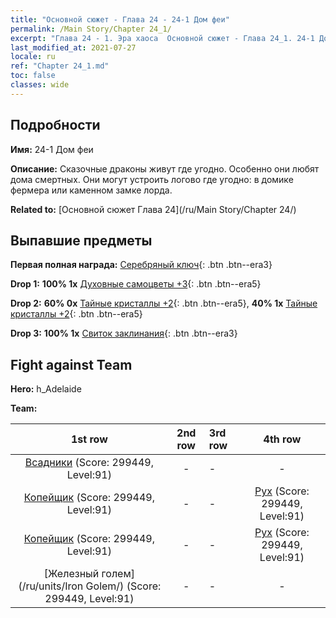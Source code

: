 ```yaml
---
title: "Основной сюжет - Глава 24 - 24-1 Дом феи"
permalink: /Main Story/Chapter 24_1/
excerpt: "Глава 24 - 1. Эра хаоса  Основной сюжет - Глава 24_1. 24-1 Дом феи"
last_modified_at: 2021-07-27
locale: ru
ref: "Chapter 24_1.md"
toc: false
classes: wide
---
```


## Подробности

 **Имя:** 24-1 Дом феи

 **Описание:** Сказочные драконы живут где угодно. Особенно они любят дома смертных. Они могут устроить логово где угодно: в домике фермера или каменном замке лорда.

 **Related to:** [Основной сюжет Глава 24](/ru/Main Story/Chapter 24/)

## Выпавшие предметы

 **Первая полная награда:** [Серебряный ключ](/ItemsRU/con_693/){: .btn .btn--era3}

 **Drop 1:** **100% 1x** [Духовные самоцветы +3](/ItemsRU/mat_86/){: .btn .btn--era5}

 **Drop 2:** **60% 0x** [Тайные кристаллы +2](/ItemsRU/mat_80/){: .btn .btn--era5}, **40% 1x** [Тайные кристаллы +2](/ItemsRU/mat_80/){: .btn .btn--era5}

 **Drop 3:** **100% 1x** [Свиток заклинания](/ItemsRU/con_694/){: .btn .btn--era3}


## Fight against Team
 **Hero:** h_Adelaide

 **Team:**


  | 1st row | 2nd row | 3rd row | 4th row |
  |:----:|:----:|:----|:----:|
  | [Всадники](/ru/units/Cavalier/) (Score: 299449, Level:91)  | - | - | - |
  | [Копейщик](/ru/units/Pikeman/) (Score: 299449, Level:91)  | - | - | [Рух](/ru/units/Roc/) (Score: 299449, Level:91)  |
  | [Копейщик](/ru/units/Pikeman/) (Score: 299449, Level:91)  | - | - | [Рух](/ru/units/Roc/) (Score: 299449, Level:91)  |
  | [Железный голем](/ru/units/Iron Golem/) (Score: 299449, Level:91)  | - | - | - |



